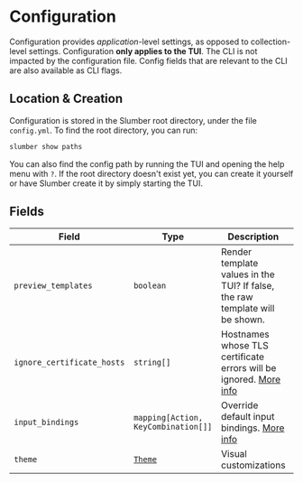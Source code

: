 # Configuration

Configuration provides _application_-level settings, as opposed to collection-level settings. Configuration **only applies to the TUI**. The CLI is not impacted by the configuration file. Config fields that are relevant to the CLI are also available as CLI flags.

## Location & Creation

Configuration is stored in the Slumber root directory, under the file `config.yml`. To find the root directory, you can run:

```sh
slumber show paths
```

You can also find the config path by running the TUI and opening the help menu with `?`. If the root directory doesn't exist yet, you can create it yourself or have Slumber create it by simply starting the TUI.

## Fields

| Field                      | Type                                | Description                                                                                       | Default |
| -------------------------- | ----------------------------------- | ------------------------------------------------------------------------------------------------- | ------- |
| `preview_templates`        | `boolean`                           | Render template values in the TUI? If false, the raw template will be shown.                      | `true`  |
| `ignore_certificate_hosts` | `string[]`                          | Hostnames whose TLS certificate errors will be ignored. [More info](../../troubleshooting/tls.md) | `[]`    |
| `input_bindings`           | `mapping[Action, KeyCombination[]]` | Override default input bindings. [More info](./input_bindings.md)                                 | `{}`    |
| `theme`                    | [`Theme`](./theme.md)               | Visual customizations                                                                             | `{}`    |
